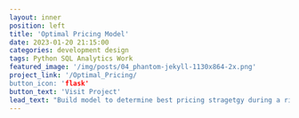 ```yaml
---
layout: inner
position: left
title: 'Optimal Pricing Model'
date: 2023-01-20 21:15:00
categories: development design
tags: Python SQL Analytics Work
featured_image: '/img/posts/04_phantom-jekyll-1130x864-2x.png'
project_link: '/Optimal_Pricing/
button_icon: 'flask'
button_text: 'Visit Project'
lead_text: "Build model to determine best pricing stragetgy during a rising rates enviroment"
---
```

